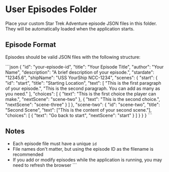# User Episodes Folder

Place your custom Star Trek Adventure episode JSON files in this folder.
They will be automatically loaded when the application starts.

## Episode Format

Episodes should be valid JSON files with the following structure:

\`\`\`json
{
  "id": "your-episode-id",
  "title": "Your Episode Title",
  "author": "Your Name",
  "description": "A brief description of your episode.",
  "stardate": "12345.6",
  "shipName": "USS YourShip NCC-1234",
  "scenes": {
    "start": {
      "id": "start",
      "title": "Starting Location",
      "text": [
        "This is the first paragraph of your episode.",
        "This is the second paragraph. You can add as many as you need."
      ],
      "choices": [
        {
          "text": "This is the first choice the player can make.",
          "nextScene": "scene-two"
        },
        {
          "text": "This is the second choice.",
          "nextScene": "scene-three"
        }
      ]
    },
    "scene-two": {
      "id": "scene-two",
      "title": "Second Scene",
      "text": ["This is the content of your second scene."],
      "choices": [
        {
          "text": "Go back to start",
          "nextScene": "start"
        }
      ]
    }
  }
}
\`\`\`

## Notes

- Each episode file must have a unique `id`
- File names don't matter, but using the episode ID as the filename is recommended
- If you add or modify episodes while the application is running, you may need to refresh the browser
\`\`\`


